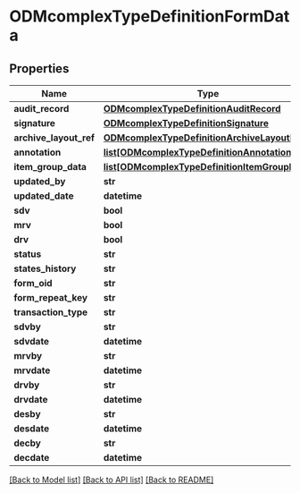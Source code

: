 # ODMcomplexTypeDefinitionFormData

## Properties
Name | Type | Description | Notes
------------ | ------------- | ------------- | -------------
**audit_record** | [**ODMcomplexTypeDefinitionAuditRecord**](ODMcomplexTypeDefinitionAuditRecord.md) |  | [optional] 
**signature** | [**ODMcomplexTypeDefinitionSignature**](ODMcomplexTypeDefinitionSignature.md) |  | [optional] 
**archive_layout_ref** | [**ODMcomplexTypeDefinitionArchiveLayoutRef**](ODMcomplexTypeDefinitionArchiveLayoutRef.md) |  | [optional] 
**annotation** | [**list[ODMcomplexTypeDefinitionAnnotation]**](ODMcomplexTypeDefinitionAnnotation.md) |  | [optional] 
**item_group_data** | [**list[ODMcomplexTypeDefinitionItemGroupData]**](ODMcomplexTypeDefinitionItemGroupData.md) |  | [optional] 
**updated_by** | **str** |  | [optional] 
**updated_date** | **datetime** |  | [optional] 
**sdv** | **bool** |  | [optional] 
**mrv** | **bool** |  | [optional] 
**drv** | **bool** |  | [optional] 
**status** | **str** |  | [optional] 
**states_history** | **str** |  | [optional] 
**form_oid** | **str** |  | [optional] 
**form_repeat_key** | **str** |  | [optional] 
**transaction_type** | **str** |  | [optional] 
**sdvby** | **str** |  | [optional] 
**sdvdate** | **datetime** |  | [optional] 
**mrvby** | **str** |  | [optional] 
**mrvdate** | **datetime** |  | [optional] 
**drvby** | **str** |  | [optional] 
**drvdate** | **datetime** |  | [optional] 
**desby** | **str** |  | [optional] 
**desdate** | **datetime** |  | [optional] 
**decby** | **str** |  | [optional] 
**decdate** | **datetime** |  | [optional] 

[[Back to Model list]](../README.md#documentation-for-models) [[Back to API list]](../README.md#documentation-for-api-endpoints) [[Back to README]](../README.md)


